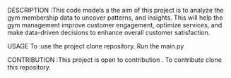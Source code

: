 DESCRIPTION :This code models a the aim of this project is to analyze the gym membership data to uncover  patterns, and insights. This will help the gym management improve customer engagement, optimize services,
and make data-driven decisions to enhance overall customer satisfaction.


USAGE To :use the project clone repository. Run the main.py

CONTRIBUTION :This project is open to contribution . To contribute clone this repository.
